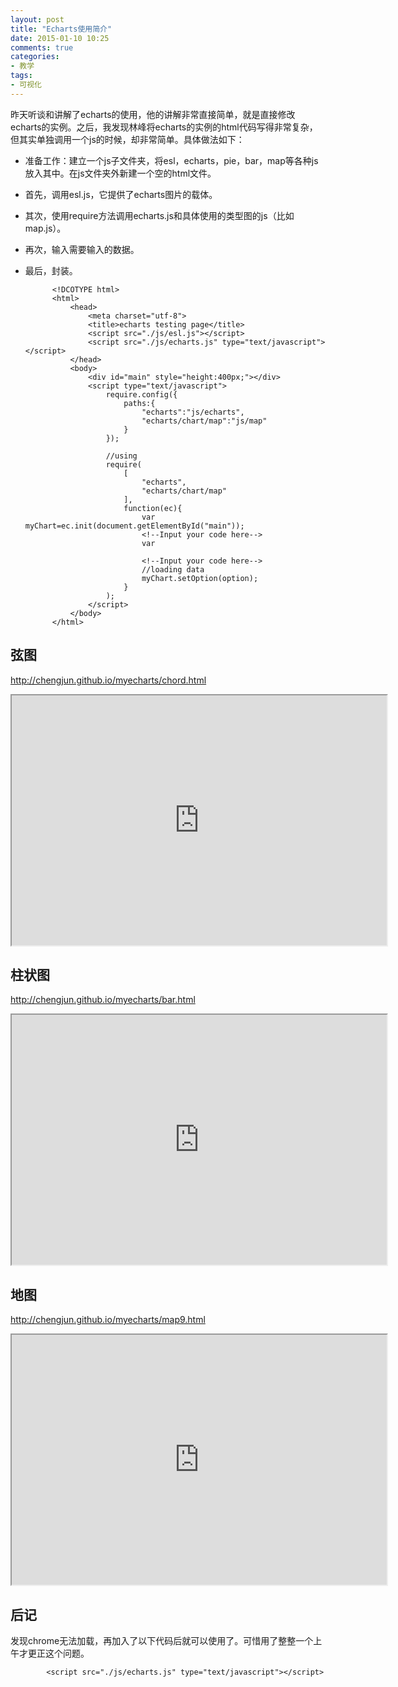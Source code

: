 ```yaml
---
layout: post
title: "Echarts使用简介"
date: 2015-01-10 10:25
comments: true
categories:
- 教学
tags:
- 可视化
---
```


昨天听谈和讲解了echarts的使用，他的讲解非常直接简单，就是直接修改echarts的实例。之后，我发现林峰将echarts的实例的html代码写得非常复杂，但其实单独调用一个js的时候，却非常简单。具体做法如下：

- 准备工作：建立一个js子文件夹，将esl，echarts，pie，bar，map等各种js放入其中。在js文件夹外新建一个空的html文件。
- 首先，调用esl.js，它提供了echarts图片的载体。
- 其次，使用require方法调用echarts.js和具体使用的类型图的js（比如map.js）。
- 再次，输入需要输入的数据。
- 最后，封装。


            <!DCOTYPE html>
            <html>
            	<head>
            		<meta charset="utf-8">
            		<title>echarts testing page</title>
            		<script src="./js/esl.js"></script>
            		<script src="./js/echarts.js" type="text/javascript"></script>
            	</head>
            	<body>
            		<div id="main" style="height:400px;"></div>
            		<script type="text/javascript">
            			require.config({
            				paths:{
            					"echarts":"js/echarts",
            					"echarts/chart/map":"js/map"
            				}
            			});

            			//using
            			require(
            				[
            					"echarts",
            					"echarts/chart/map"
            				],
            				function(ec){
            					var myChart=ec.init(document.getElementById("main"));  
                                <!--Input your code here-->					
            					var

                                <!--Input your code here-->					
            					//loading data
            					myChart.setOption(option);
            				}
            			);
            		</script>
            	</body>
            </html>


## 弦图
http://chengjun.github.io/myecharts/chord.html

<iframe src='http://chengjun.github.io/myecharts/chord.html' scrolling="no" width="600" height = "400"></iframe>

## 柱状图
http://chengjun.github.io/myecharts/bar.html

<iframe src='http://chengjun.github.io/myecharts/bar.html' scrolling="no" width="600" height = "400"></iframe>

## 地图
http://chengjun.github.io/myecharts/map9.html

<iframe src='http://chengjun.github.io/myecharts/map9.html' scrolling="no" width="600" height = "400"></iframe>


## 后记
发现chrome无法加载，再加入了以下代码后就可以使用了。可惜用了整整一个上午才更正这个问题。


            <script src="./js/echarts.js" type="text/javascript"></script>
